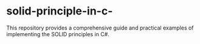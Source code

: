 # solid-principle-in-c-
This repository provides a comprehensive guide and practical examples of implementing the SOLID principles in C#.
